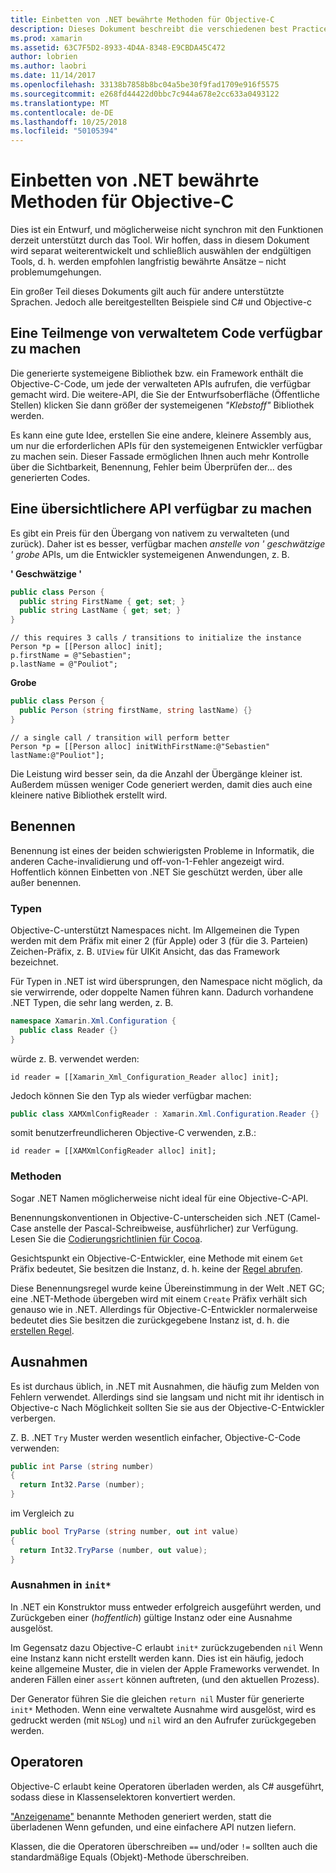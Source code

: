 ```yaml
---
title: Einbetten von .NET bewährte Methoden für Objective-C
description: Dieses Dokument beschreibt die verschiedenen best Practices für die Verwendung von Einbetten von .NET mit Objective-c Es wird erläutert, eine Teilmenge von verwaltetem Code verfügbar zu machen, eine übersichtlichere API verfügbar zu machen, benennen und mehr.
ms.prod: xamarin
ms.assetid: 63C7F5D2-8933-4D4A-8348-E9CBDA45C472
author: lobrien
ms.author: laobri
ms.date: 11/14/2017
ms.openlocfilehash: 33138b7858b8bc04a5be30f9fad1709e916f5575
ms.sourcegitcommit: e268fd44422d0bbc7c944a678e2cc633a0493122
ms.translationtype: MT
ms.contentlocale: de-DE
ms.lasthandoff: 10/25/2018
ms.locfileid: "50105394"
---
```

# <a name="net-embedding-best-practices-for-objective-c"></a>Einbetten von .NET bewährte Methoden für Objective-C

Dies ist ein Entwurf, und möglicherweise nicht synchron mit den Funktionen derzeit unterstützt durch das Tool. Wir hoffen, dass in diesem Dokument wird separat weiterentwickelt und schließlich auswählen der endgültigen Tools, d. h. werden empfohlen langfristig bewährte Ansätze – nicht problemumgehungen.

Ein großer Teil dieses Dokuments gilt auch für andere unterstützte Sprachen. Jedoch alle bereitgestellten Beispiele sind C# und Objective-c

## <a name="exposing-a-subset-of-the-managed-code"></a>Eine Teilmenge von verwaltetem Code verfügbar zu machen

Die generierte systemeigene Bibliothek bzw. ein Framework enthält die Objective-C-Code, um jede der verwalteten APIs aufrufen, die verfügbar gemacht wird. Die weitere-API, die Sie der Entwurfsoberfläche (Öffentliche Stellen) klicken Sie dann größer der systemeigenen _"Klebstoff"_ Bibliothek werden.

Es kann eine gute Idee, erstellen Sie eine andere, kleinere Assembly aus, um nur die erforderlichen APIs für den systemeigenen Entwickler verfügbar zu machen sein. Dieser Fassade ermöglichen Ihnen auch mehr Kontrolle über die Sichtbarkeit, Benennung, Fehler beim Überprüfen der... des generierten Codes.

## <a name="exposing-a-chunkier-api"></a>Eine übersichtlichere API verfügbar zu machen

Es gibt ein Preis für den Übergang von nativem zu verwalteten (und zurück). Daher ist es besser, verfügbar machen _anstelle von ' geschwätzige ' grobe_ APIs, um die Entwickler systemeigenen Anwendungen, z. B.

**' Geschwätzige '**

```csharp
public class Person {
  public string FirstName { get; set; }
  public string LastName { get; set; }
}
```

```objc
// this requires 3 calls / transitions to initialize the instance
Person *p = [[Person alloc] init];
p.firstName = @"Sebastien";
p.lastName = @"Pouliot";
```

**Grobe**

```csharp
public class Person {
  public Person (string firstName, string lastName) {}
}
```

```objc
// a single call / transition will perform better
Person *p = [[Person alloc] initWithFirstName:@"Sebastien" lastName:@"Pouliot"];
```

Die Leistung wird besser sein, da die Anzahl der Übergänge kleiner ist. Außerdem müssen weniger Code generiert werden, damit dies auch eine kleinere native Bibliothek erstellt wird.

## <a name="naming"></a>Benennen

Benennung ist eines der beiden schwierigsten Probleme in Informatik, die anderen Cache-invalidierung und off-von-1-Fehler angezeigt wird. Hoffentlich können Einbetten von .NET Sie geschützt werden, über alle außer benennen.

### <a name="types"></a>Typen

Objective-C-unterstützt Namespaces nicht. Im Allgemeinen die Typen werden mit dem Präfix mit einer 2 (für Apple) oder 3 (für die 3. Parteien) Zeichen-Präfix, z. B. `UIView` für UIKit Ansicht, das das Framework bezeichnet.

Für Typen in .NET ist wird übersprungen, den Namespace nicht möglich, da sie verwirrende, oder doppelte Namen führen kann. Dadurch vorhandene .NET Typen, die sehr lang werden, z. B.

```csharp
namespace Xamarin.Xml.Configuration {
  public class Reader {}
}
```

würde z. B. verwendet werden:

```objc
id reader = [[Xamarin_Xml_Configuration_Reader alloc] init];
```

Jedoch können Sie den Typ als wieder verfügbar machen:

```csharp
public class XAMXmlConfigReader : Xamarin.Xml.Configuration.Reader {}
```

somit benutzerfreundlicheren Objective-C verwenden, z.B.:

```objc
id reader = [[XAMXmlConfigReader alloc] init];
```

### <a name="methods"></a>Methoden

Sogar .NET Namen möglicherweise nicht ideal für eine Objective-C-API.

Benennungskonventionen in Objective-C-unterscheiden sich .NET (Camel-Case anstelle der Pascal-Schreibweise, ausführlicher) zur Verfügung.
Lesen Sie die [Codierungsrichtlinien für Cocoa](https://developer.apple.com/library/content/documentation/Cocoa/Conceptual/CodingGuidelines/Articles/NamingMethods.html#//apple_ref/doc/uid/20001282-BCIGIJJF).

Gesichtspunkt ein Objective-C-Entwickler, eine Methode mit einem `Get` Präfix bedeutet, Sie besitzen die Instanz, d. h. keine der [Regel abrufen](https://developer.apple.com/library/content/documentation/CoreFoundation/Conceptual/CFMemoryMgmt/Concepts/Ownership.html#//apple_ref/doc/uid/20001148-SW1).

Diese Benennungsregel wurde keine Übereinstimmung in der Welt .NET GC; eine .NET-Methode übergeben wird mit einem `Create` Präfix verhält sich genauso wie in .NET. Allerdings für Objective-C-Entwickler normalerweise bedeutet dies Sie besitzen die zurückgegebene Instanz ist, d. h. die [erstellen Regel](https://developer.apple.com/library/content/documentation/CoreFoundation/Conceptual/CFMemoryMgmt/Concepts/Ownership.html#//apple_ref/doc/uid/20001148-103029).

## <a name="exceptions"></a>Ausnahmen

Es ist durchaus üblich, in .NET mit Ausnahmen, die häufig zum Melden von Fehlern verwendet. Allerdings sind sie langsam und nicht mit ihr identisch in Objective-c Nach Möglichkeit sollten Sie sie aus der Objective-C-Entwickler verbergen.

Z. B. .NET `Try` Muster werden wesentlich einfacher, Objective-C-Code verwenden:

```csharp
public int Parse (string number)
{
  return Int32.Parse (number);
}
```

im Vergleich zu

```csharp
public bool TryParse (string number, out int value)
{
  return Int32.TryParse (number, out value);
}
```

### <a name="exceptions-inside-init"></a>Ausnahmen in `init*`

In .NET ein Konstruktor muss entweder erfolgreich ausgeführt werden, und Zurückgeben einer (_hoffentlich_) gültige Instanz oder eine Ausnahme ausgelöst.

Im Gegensatz dazu Objective-C erlaubt `init*` zurückzugebenden `nil` Wenn eine Instanz kann nicht erstellt werden kann. Dies ist ein häufig, jedoch keine allgemeine Muster, die in vielen der Apple Frameworks verwendet. In anderen Fällen einer `assert` können auftreten, (und den aktuellen Prozess).

Der Generator führen Sie die gleichen `return nil` Muster für generierte `init*` Methoden. Wenn eine verwaltete Ausnahme wird ausgelöst, wird es gedruckt werden (mit `NSLog`) und `nil` wird an den Aufrufer zurückgegeben werden.

## <a name="operators"></a>Operatoren

Objective-C erlaubt keine Operatoren überladen werden, als C# ausgeführt, sodass diese in Klassenselektoren konvertiert werden.

["Anzeigename"](https://docs.microsoft.com/dotnet/standard/design-guidelines/operator-overloads) benannte Methoden generiert werden, statt die überladenen Wenn gefunden, und eine einfachere API nutzen liefern.

Klassen, die die Operatoren überschreiben `==` und/oder `!=` sollten auch die standardmäßige Equals (Objekt)-Methode überschreiben.
